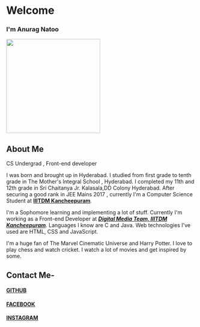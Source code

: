 # Welcome 
### I'm Anurag Natoo 
<img src="https://github.com/anuragnatoo/anuragnatoo.github.io/blob/master/me.jpg?raw=true" width="250" align="middle">


## About Me 
CS Undergrad , Front-end developer

I was born and brought up in Hyderabad.
I studied from first grade to tenth grade in The Mother's Integral School , Hyderabad.
I completed my 11th and 12th grade in Sri Chaitanya Jr. Kalasala,DD Colony Hyderabad.
After securing a good rank in JEE Mains 2017 , currently I'm a Computer Science Student at **[IIITDM Kancheepuram](https://iiitdm.ac.in)**.

I'm a Sophomore learning and implementing a lot of stuff. Currently I'm working as a 
Front-end Developer at _**[Digital Media Team, IIITDM Kancheepuram](https://github.com/DMT-IIITDM)**_.
Languages I know are C and Java. Web technologies I've used are HTML, CSS and JavaScript.

I'm a huge fan of The Marvel Cinematic Universe and Harry Potter. I love to play chess and watch cricket.
I watch a lot of movies and get inspired by some.


## Contact Me- 
#### [GITHUB](https://github.com/anuragnatoo)
#### [FACEBOOK](https://facebook.com/anurag.natoo)
#### [INSTAGRAM](https://instagram.com/anuragnatoo)

